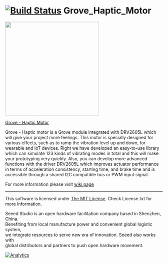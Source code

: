   [![Build Status](https://travis-ci.com/Seeed-Studio/Grove_Haptic_Motor.svg?branch=master)](https://travis-ci.com/Seeed-Studio/Grove_Haptic_Motor)
Grove_Haptic_Motor
===

<img src=https://statics3.seeedstudio.com/images/product/105020011%201.jpg width=300>


[Grove - Haptic Motor](https://www.seeedstudio.com/Grove%C2%A0-%C2%A0Haptic%C2%A0Motor-p-2546.html)

Grove - Haptic motor is a Grove module integrated with DRV2605L which will give your project more feelings. This motor is specially designed for various effects, such as to ramp the vibration level up and down, for wearable and IoT devices. Right we have developed an easy-to-use library which can simulate 123 kinds of vibrating modes in total and this will make your prototyping very quickly. Also, you can develop more advanced functions with the driver DRV2605L which improves actuator performance in terms of acceleration consistency, starting time, and brake time and is accessible through a shared I2C compatible bus or PWM input signal.

For more information please visit [wiki page](http://wiki.seeedstudio.com/Grove-Haptic_Motor/)

----

This software is licensed under [The MIT License](http://opensource.org/licenses/mit-license.php). Check License.txt for more information.<br>


Seeed Studio is an open hardware facilitation company based in Shenzhen, China. <br>
Benefiting from local manufacture power and convenient global logistic system, <br>
we integrate resources to serve new era of innovation. Seeed also works with <br>
global distributors and partners to push open hardware movement.<br>


[![Analytics](https://ga-beacon.appspot.com/UA-46589105-3/Grove_Haptic_Motor)](https://github.com/igrigorik/ga-beacon)
